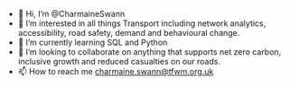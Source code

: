 - 👋 Hi, I’m @CharmaineSwann
- 👀 I’m interested in all things Transport including network analytics, accessibility, road safety, demand and behavioural change.
- 🌱 I’m currently learning SQL and Python
- 💞️ I’m looking to collaborate on anything that supports net zero carbon, inclusive growth and reduced casualties on our roads.
- 📫 How to reach me charmaine.swann@tfwm.org.uk

<!---
CharmaineSwann/CharmaineSwann is a ✨ special ✨ repository because its `README.md` (this file) appears on your GitHub profile.
You can click the Preview link to take a look at your changes.
--->
